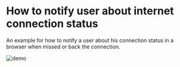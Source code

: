 # How to notify user about internet connection status
An example for how to notify a user about his connection status in a browser when missed or back the connection. 


![demo](https://im6.ezgif.com/tmp/ezgif-6-b34a8d237439.gif)

